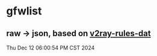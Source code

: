 # gfwlist
## raw -> json, based on [v2ray-rules-dat](https://github.com/Loyalsoldier/v2ray-rules-dat)
Thu Dec 12 06:00:54 PM CST 2024

